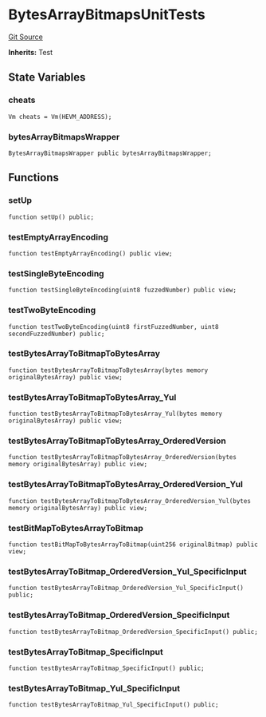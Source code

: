 # BytesArrayBitmapsUnitTests
[Git Source](https://github.com/bowenli86/eigenlayer-contracts/blob/0800603ae0e71de6487dd628cace5380fa364f74/src/test/unit/BytesArrayBitmapsUnit.t.sol)

**Inherits:**
Test


## State Variables
### cheats

```solidity
Vm cheats = Vm(HEVM_ADDRESS);
```


### bytesArrayBitmapsWrapper

```solidity
BytesArrayBitmapsWrapper public bytesArrayBitmapsWrapper;
```


## Functions
### setUp


```solidity
function setUp() public;
```

### testEmptyArrayEncoding


```solidity
function testEmptyArrayEncoding() public view;
```

### testSingleByteEncoding


```solidity
function testSingleByteEncoding(uint8 fuzzedNumber) public view;
```

### testTwoByteEncoding


```solidity
function testTwoByteEncoding(uint8 firstFuzzedNumber, uint8 secondFuzzedNumber) public;
```

### testBytesArrayToBitmapToBytesArray


```solidity
function testBytesArrayToBitmapToBytesArray(bytes memory originalBytesArray) public view;
```

### testBytesArrayToBitmapToBytesArray_Yul


```solidity
function testBytesArrayToBitmapToBytesArray_Yul(bytes memory originalBytesArray) public view;
```

### testBytesArrayToBitmapToBytesArray_OrderedVersion


```solidity
function testBytesArrayToBitmapToBytesArray_OrderedVersion(bytes memory originalBytesArray) public view;
```

### testBytesArrayToBitmapToBytesArray_OrderedVersion_Yul


```solidity
function testBytesArrayToBitmapToBytesArray_OrderedVersion_Yul(bytes memory originalBytesArray) public view;
```

### testBitMapToBytesArrayToBitmap


```solidity
function testBitMapToBytesArrayToBitmap(uint256 originalBitmap) public view;
```

### testBytesArrayToBitmap_OrderedVersion_Yul_SpecificInput


```solidity
function testBytesArrayToBitmap_OrderedVersion_Yul_SpecificInput() public;
```

### testBytesArrayToBitmap_OrderedVersion_SpecificInput


```solidity
function testBytesArrayToBitmap_OrderedVersion_SpecificInput() public;
```

### testBytesArrayToBitmap_SpecificInput


```solidity
function testBytesArrayToBitmap_SpecificInput() public;
```

### testBytesArrayToBitmap_Yul_SpecificInput


```solidity
function testBytesArrayToBitmap_Yul_SpecificInput() public;
```

